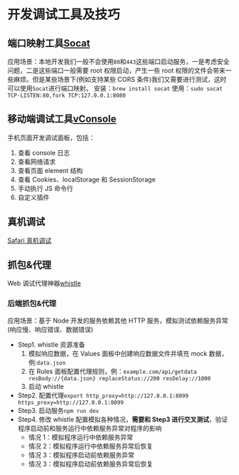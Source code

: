 # 开发调试工具及技巧

## 端口映射工具[Socat](http://www.dest-unreach.org/socat/)

应用场景：本地开发我们一般不会使用`80`和`443`这些端口启动服务，一是考虑安全问题，二是这些端口一般需要 root 权限启动，产生一些 root 权限的文件会带来一些麻烦。但是某些场景下(例如支持某些 CORS 条件)我们又需要进行测试，这时可以使用`Socat`进行端口映射。
安装：`brew install socat`
使用：`sudo socat TCP-LISTEN:80,fork TCP:127.0.0.1:8080`

## 移动端调试工具[vConsole](https://github.com/Tencent/vConsole)

手机页面开发调试面板，包括：

1. 查看 console 日志
2. 查看网络请求
3. 查看页面 element 结构
4. 查看 Cookies、localStorage 和 SessionStorage
5. 手动执行 JS 命令行
6. 自定义插件

## 真机调试

[Safari 真机调试](https://juejin.im/post/6844904163701161991)

## 抓包&代理

Web 调试代理神器[whistle](https://wproxy.org/whistle/)

### 后端抓包&代理

应用场景：基于 Node 开发的服务依赖其他 HTTP 服务，模拟测试依赖服务异常(响应慢、响应错误、数据错误)

- Step1. whistle 资源准备
  1. 模拟响应数据，在 Values 面板中创建响应数据文件并填充 mock 数据，例:`data.json`
  2. 在 Rules 面板配置代理规则，例：`example.com/api/getdata resBody://{data.json} replaceStatus://200 resDelay://1000`
  3. 启动 whistle
- Step2. 配置代理`export http_proxy=http://127.0.0.1:8099 https_proxy=http://127.0.0.1:8099`
- Step3. 启动服务`npm run dev`
- Step4. 修改 whistle 配置模拟各种情况，**需要和 Step3 进行交叉测试**，验证程序启动前和服务运行中依赖服务异常对程序的影响
  - 情况 1：模拟程序运行中依赖服务异常
  - 情况 2：模拟程序运行中依赖服务异常后恢复
  - 情况 3：模拟程序启动前依赖服务异常
  - 情况 3：模拟程序启动前依赖服务异常后恢复
